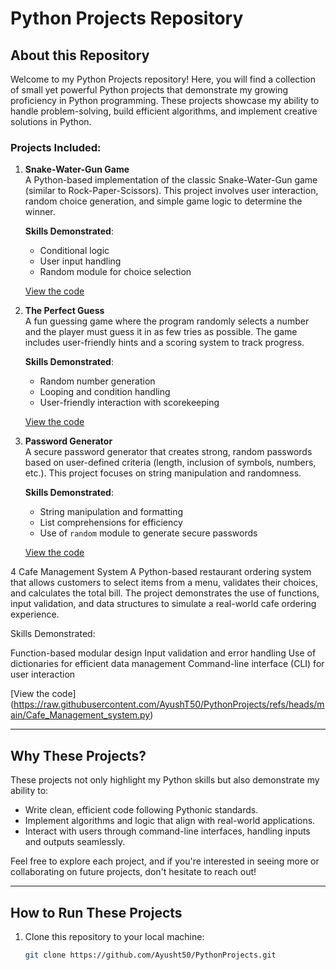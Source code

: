 # Python Projects Repository

## About this Repository

Welcome to my Python Projects repository! Here, you will find a collection of small yet powerful Python projects that demonstrate my growing proficiency in Python programming. These projects showcase my ability to handle problem-solving, build efficient algorithms, and implement creative solutions in Python.

### Projects Included:
1. **Snake-Water-Gun Game**  
   A Python-based implementation of the classic Snake-Water-Gun game (similar to Rock-Paper-Scissors). This project involves user interaction, random choice generation, and simple game logic to determine the winner.

   **Skills Demonstrated**: 
   - Conditional logic
   - User input handling
   - Random module for choice selection

   [View the code](https://raw.githubusercontent.com/AyushT50/PythonProjects/refs/heads/main/Snake_Water_Gun_Game.py) 

2. **The Perfect Guess**  
   A fun guessing game where the program randomly selects a number and the player must guess it in as few tries as possible. The game includes user-friendly hints and a scoring system to track progress.

   **Skills Demonstrated**: 
   - Random number generation
   - Looping and condition handling
   - User-friendly interaction with scorekeeping

   [View the code](https://raw.githubusercontent.com/AyushT50/PythonProjects/refs/heads/main/The_Perfect_Guess.py)

3. **Password Generator**  
   A secure password generator that creates strong, random passwords based on user-defined criteria (length, inclusion of symbols, numbers, etc.). This project focuses on string manipulation and randomness.

   **Skills Demonstrated**: 
   - String manipulation and formatting
   - List comprehensions for efficiency
   - Use of `random` module to generate secure passwords

   [View the code](https://raw.githubusercontent.com/AyushT50/PythonProjects/refs/heads/main/password_generator.py) 

4 Cafe Management System
A Python-based restaurant ordering system that allows customers to select items from a menu, validates their choices, and calculates the total bill. The project demonstrates the use of functions, input validation, and data structures to simulate a real-world cafe ordering experience.

Skills Demonstrated:

Function-based modular design
Input validation and error handling
Use of dictionaries for efficient data management
Command-line interface (CLI) for user interaction

[View the code]
(https://raw.githubusercontent.com/AyushT50/PythonProjects/refs/heads/main/Cafe_Management_system.py)

---

## Why These Projects?

These projects not only highlight my Python skills but also demonstrate my ability to:
- Write clean, efficient code following Pythonic standards.
- Implement algorithms and logic that align with real-world applications.
- Interact with users through command-line interfaces, handling inputs and outputs seamlessly.
  
Feel free to explore each project, and if you're interested in seeing more or collaborating on future projects, don't hesitate to reach out!

---

## How to Run These Projects

1. Clone this repository to your local machine:
   ```bash
   git clone https://github.com/Ayusht50/PythonProjects.git


